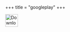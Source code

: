 +++
title = "googleplay"
+++

<a class="app-link" href="https://play.google.com/store/apps/details?id=com.nextcloud.client" rel="nofollow">
  <img class="app-border" src="/googleplay-trim.png" alt="Download from Google Play" height="40"
    style="max-width: 100%;">
</a>


